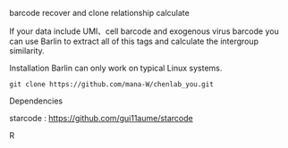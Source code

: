 
barcode recover and clone relationship calculate

If your data include UMI、cell barcode and exogenous virus barcode
you can use Barlin to extract all of this tags and calculate the intergroup similarity.



Installation
Barlin can only work on typical Linux systems.

```
git clone https://github.com/mana-W/chenlab_you.git
```

Dependencies

starcode : https://github.com/gui11aume/starcode

R

